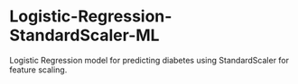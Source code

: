 # Logistic-Regression-StandardScaler-ML
Logistic Regression model for predicting diabetes using StandardScaler for feature scaling.
